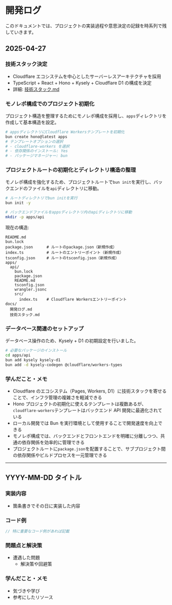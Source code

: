 # 開発ログ

このドキュメントでは、プロジェクトの実装過程や意思決定の記録を時系列で残していきます。

## 2025-04-27

### 技術スタック決定

- Cloudflare エコシステムを中心としたサーバーレスアーキテクチャを採用
- TypeScript + React + Hono + Kysely + Cloudflare D1 の構成を決定
- 詳細: [技術スタック.md](./技術スタック.md)

### モノレポ構成でのプロジェクト初期化

プロジェクト構造を整理するためにモノレポ構成を採用し、`apps`ディレクトリを作成して基本構造を設定。

```bash
# appsディレクトリにCloudflare Workersテンプレートを初期化
bun create hono@latest apps
# テンプレートオプションの選択
# - cloudflare-workers を選択
# - 依存関係のインストール: Yes
# - パッケージマネージャー: bun
```

### プロジェクトルートの初期化とディレクトリ構造の整理

モノレポ構成を強化するため、プロジェクトルートで`bun init`を実行し、バックエンドのファイルを`api`ディレクトリに移動。

```bash
# ルートディレクトリでbun initを実行
bun init -y

# バックエンドファイルをappsディレクトリ内のapiディレクトリに移動
mkdir -p apps/api
```

現在の構造:

```
README.md
bun.lock
package.json      # ルートのpackage.json（新規作成）
index.ts          # ルートのエントリーポイント（新規作成）
tsconfig.json     # ルートのtsconfig.json（新規作成）
apps/
  api/
    bun.lock
    package.json
    README.md
    tsconfig.json
    wrangler.jsonc
    src/
      index.ts    # Cloudflare Workersエントリーポイント
docs/
  開発ログ.md
  技術スタック.md
```

### データベース関連のセットアップ

データベース操作のため、Kysely + D1 の初期設定を行いました。

```bash
# 必要なパッケージのインストール
cd apps/api
bun add kysely kysely-d1
bun add -d kysely-codegen @cloudflare/workers-types
```

### 学んだこと・メモ

- Cloudflare のエコシステム（Pages, Workers, D1）に技術スタックを寄せることで、インフラ管理の複雑さを軽減できる
- Hono プロジェクトの初期化に使えるテンプレートは複数あるが、`cloudflare-workers`テンプレートはバックエンド API 開発に最適化されている
- ローカル開発では Bun を実行環境として使用することで開発速度を向上できる
- モノレポ構成では、バックエンドとフロントエンドを明確に分離しつつ、共通の依存関係を効率的に管理できる
- プロジェクトルートに`package.json`を配置することで、サブプロジェクト間の依存関係やビルドプロセスを一元管理できる

---

## YYYY-MM-DD タイトル

### 実装内容

- 箇条書きでその日に実装した内容

### コード例

```typescript
// 特に重要なコード例があれば記載
```

### 問題点と解決策

- 遭遇した問題
  - 解決策や回避策

### 学んだこと・メモ

- 気づきや学び
- 参考にしたリソース
